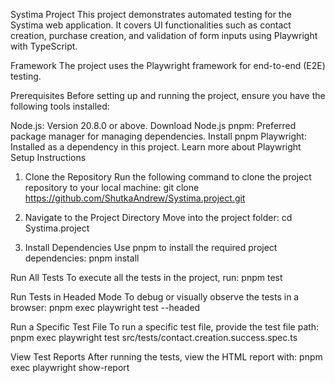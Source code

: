 Systima Project
This project demonstrates automated testing for the Systima web application. It covers UI functionalities such as contact creation, purchase creation, and validation of form inputs using Playwright with TypeScript.

Framework
The project uses the Playwright framework for end-to-end (E2E) testing.

Prerequisites
Before setting up and running the project, ensure you have the following tools installed:

Node.js: Version 20.8.0 or above. Download Node.js
pnpm: Preferred package manager for managing dependencies. Install pnpm
Playwright: Installed as a dependency in this project. Learn more about Playwright
Setup Instructions

1. Clone the Repository
Run the following command to clone the project repository to your local machine:
git clone https://github.com/ShutkaAndrew/Systima.project.git

3. Navigate to the Project Directory
Move into the project folder:
cd Systima.project

4. Install Dependencies
Use pnpm to install the required project dependencies:
pnpm install

Run All Tests
To execute all the tests in the project, run:
pnpm test

Run Tests in Headed Mode
To debug or visually observe the tests in a browser:
pnpm exec playwright test --headed

Run a Specific Test File
To run a specific test file, provide the test file path:
pnpm exec playwright test src/tests/contact.creation.success.spec.ts

View Test Reports
After running the tests, view the HTML report with:
pnpm exec playwright show-report
